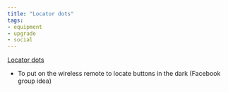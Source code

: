 ```yaml
---
title: "Locator dots"
tags:
- equipment
- upgrade
- social
---
```

[Locator dots](https://www.amazon.com/dp/B08N6W69C8/ref=nosim?tag=ffwf0f-20)
- To put on the wireless remote to locate buttons in the dark (Facebook group idea)
